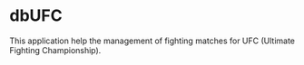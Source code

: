 # dbUFC
This application help the management of fighting matches for UFC (Ultimate Fighting Championship).
